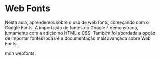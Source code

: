 # Web Fonts
Nesta aula, aprendemos sobre o uso de web fonts, começando com o Google Fonts. A importação de fontes do Google é demonstrada, juntamente com a adição no HTML e CSS. Também foi abordada a opção de importar fontes locais e a documentação mais avançada sobre Web Fonts.

mdn webfonts